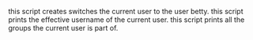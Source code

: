 this script creates switches the current user to the user betty.
this script prints the effective username of the current user.
this script prints all the groups the current user is part of.
